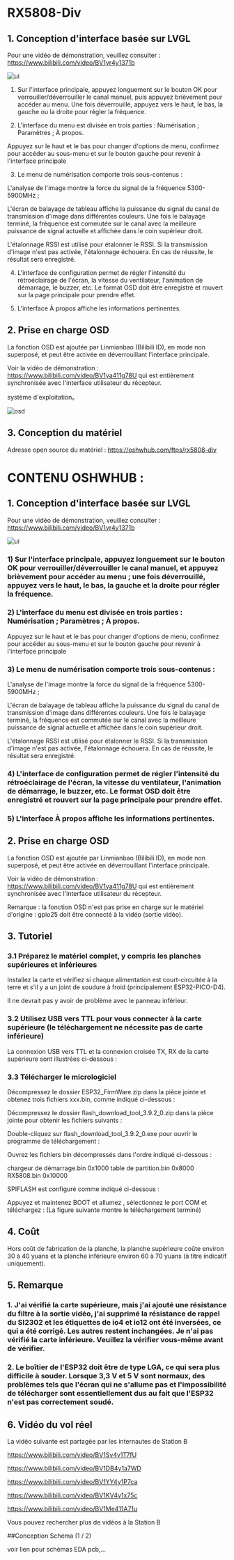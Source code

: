 # RX5808-Div
## 1. Conception d'interface basée sur LVGL
Pour une vidéo de démonstration, veuillez consulter : https://www.bilibili.com/video/BV1yr4y1371b

![ui](https://user-images.githubusercontent.com/66466560/218503938-571cd1fa-2c89-4279-a6aa-281c7fcf8234.jpeg)


1) Sur l'interface principale, appuyez longuement sur le bouton OK pour verrouiller/déverrouiller le canal manuel, puis appuyez brièvement pour accéder au menu. Une fois déverrouillé, appuyez vers le haut, le bas, la gauche ou la droite pour régler la fréquence.

2) L'interface du menu est divisée en trois parties : Numérisation ; Paramètres ; À propos.

Appuyez sur le haut et le bas pour changer d'options de menu, confirmez pour accéder au sous-menu et sur le bouton gauche pour revenir à l'interface principale

3) Le menu de numérisation comporte trois sous-contenus :

L'analyse de l'image montre la force du signal de la fréquence 5300-5900MHz ;

L'écran de balayage de tableau affiche la puissance du signal du canal de transmission d'image dans différentes couleurs. Une fois le balayage terminé, la fréquence est commutée sur le canal avec la meilleure puissance de signal actuelle et affichée dans le coin supérieur droit.

L'étalonnage RSSI est utilisé pour étalonner le RSSI. Si la transmission d'image n'est pas activée, l'étalonnage échouera. En cas de réussite, le résultat sera enregistré.

4) L'interface de configuration permet de régler l'intensité du rétroéclairage de l'écran, la vitesse du ventilateur, l'animation de démarrage, le buzzer, etc. Le format OSD doit être enregistré et rouvert sur la page principale pour prendre effet.

5) L'interface À propos affiche les informations pertinentes.
 

## 2. Prise en charge OSD
La fonction OSD est ajoutée par Linmianbao (Bilibili ID), en mode non superposé, et peut être activée en déverrouillant l'interface principale.

Voir la vidéo de démonstration : https://www.bilibili.com/video/BV1ya411g78U qui est entièrement synchronisée avec l'interface utilisateur du récepteur.

système d'exploitation。

![osd](https://user-images.githubusercontent.com/66466560/218504602-102e7fe0-b935-48ca-be9e-f459200034c8.jpg)


## 3. Conception du matériel
Adresse open source du matériel : https://oshwhub.com/ftps/rx5808-div 




# CONTENU OSHWHUB : 
## 1. Conception d'interface basée sur LVGL
Pour une vidéo de démonstration, veuillez consulter : https://www.bilibili.com/video/BV1yr4y1371b

![ui](https://user-images.githubusercontent.com/66466560/218503938-571cd1fa-2c89-4279-a6aa-281c7fcf8234.jpeg)



### 1) Sur l'interface principale, appuyez longuement sur le bouton OK pour verrouiller/déverrouiller le canal manuel, et appuyez brièvement pour accéder au menu ; une fois déverrouillé, appuyez vers le haut, le bas, la gauche et la droite pour régler la fréquence.

### 2) L'interface du menu est divisée en trois parties : Numérisation ; Paramètres ; À propos.

Appuyez sur le haut et le bas pour changer d'options de menu, confirmez pour accéder au sous-menu et sur le bouton gauche pour revenir à l'interface principale

### 3) Le menu de numérisation comporte trois sous-contenus :

L'analyse de l'image montre la force du signal de la fréquence 5300-5900MHz ;

L'écran de balayage de tableau affiche la puissance du signal du canal de transmission d'image dans différentes couleurs. Une fois le balayage terminé, la fréquence est commutée sur le canal avec la meilleure puissance de signal actuelle et affichée dans le coin supérieur droit.

L'étalonnage RSSI est utilisé pour étalonner le RSSI. Si la transmission d'image n'est pas activée, l'étalonnage échouera. En cas de réussite, le résultat sera enregistré.

### 4) L'interface de configuration permet de régler l'intensité du rétroéclairage de l'écran, la vitesse du ventilateur, l'animation de démarrage, le buzzer, etc. Le format OSD doit être enregistré et rouvert sur la page principale pour prendre effet.

### 5) L'interface À propos affiche les informations pertinentes.

 

## 2. Prise en charge OSD
La fonction OSD est ajoutée par Linmianbao (Bilibili ID), en mode non superposé, et peut être activée en déverrouillant l'interface principale.

Voir la vidéo de démonstration : https://www.bilibili.com/video/BV1ya411g78U qui est entièrement synchronisée avec l'interface utilisateur du récepteur.



Remarque : la fonction OSD n'est pas prise en charge sur le matériel d'origine : gpio25 doit être connecté à la vidéo (sortie vidéo).



## 3. Tutoriel
### 3.1 Préparez le matériel complet, y compris les planches supérieures et inférieures

Installez la carte et vérifiez si chaque alimentation est court-circuitée à la terre et s'il y a un joint de soudure à froid (principalement ESP32-PICO-D4).

Il ne devrait pas y avoir de problème avec le panneau inférieur.

### 3.2 Utilisez USB vers TTL pour vous connecter à la carte supérieure (le téléchargement ne nécessite pas de carte inférieure)

La connexion USB vers TTL et la connexion croisée TX, RX de la carte supérieure sont illustrées ci-dessous :



### 3.3 Télécharger le micrologiciel

Décompressez le dossier ESP32_FirmWare.zip dans la pièce jointe et obtenez trois fichiers xxx.bin, comme indiqué ci-dessous :



Décompressez le dossier flash_download_tool_3.9.2_0.zip dans la pièce jointe pour obtenir les fichiers suivants :



Double-cliquez sur flash_download_tool_3.9.2_0.exe pour ouvrir le programme de téléchargement :



Ouvrez les fichiers bin décompressés dans l'ordre indiqué ci-dessous :

chargeur de démarrage.bin 0x1000
table de partition.bin 0x8000
RX5808.bin 0x10000 



SPIFLASH est configuré comme indiqué ci-dessous :



Appuyez et maintenez BOOT et allumez , sélectionnez le port COM et téléchargez : (La figure suivante montre le téléchargement terminé)



## 4. Coût

Hors coût de fabrication de la planche, la planche supérieure coûte environ 30 à 40 yuans et la planche inférieure environ 60 à 70 yuans (à titre indicatif uniquement).

## 5. Remarque

### 1. J'ai vérifié la carte supérieure, mais j'ai ajouté une résistance du filtre à la sortie vidéo, j'ai supprimé la résistance de rappel du SI2302 et les étiquettes de io4 et io12 ont été inversées, ce qui a été corrigé. Les autres restent inchangées. Je n'ai pas vérifié la carte inférieure. Veuillez la vérifier vous-même avant de vérifier.

### 2. Le boîtier de l'ESP32 doit être de type LGA, ce qui sera plus difficile à souder. Lorsque 3,3 V et 5 V sont normaux, des problèmes tels que l'écran qui ne s'allume pas et l'impossibilité de télécharger sont essentiellement dus au fait que l'ESP32 n'est pas correctement soudé.

## 6. Vidéo du vol réel

La vidéo suivante est partagée par les internautes de Station B

https://www.bilibili.com/video/BV1Sv4y1T7fU

https://www.bilibili.com/video/BV1DB4y1a7WD

https://www.bilibili.com/video/BV1YY4y1P7ca

https://www.bilibili.com/video/BV1KV4y1x75c

https://www.bilibili.com/video/BV1Me411A71u

Vous pouvez rechercher plus de vidéos à la Station B

##Conception
Schéma (1 / 2)

voir lien pour schémas EDA pcb,...



